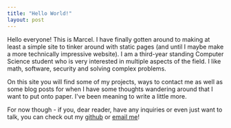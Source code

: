 ```yaml
---
title: "Hello World!"
layout: post
---
```


Hello everyone! This is Marcel. I have finally gotten around to making at least a simple site to tinker around with static pages (and until I maybe make a more technically impressive website). I am a third-year standing Computer Science student who is very interested in multiple aspects of the field. I like math, software, security and solving complex problems. 

On this site you will find some of my projects, ways to contact me as well as some blog posts for when I have some thoughts wandering around that I want to put onto paper. I've been meaning to write a little more.

For now though - if you, dear reader, have any inquiries or even just want to talk, you can check out my [github] or [email me]!

[github]: https://github.com/marceljc3
[email me]: mailto:marceljeanchampagne@gmail.com
